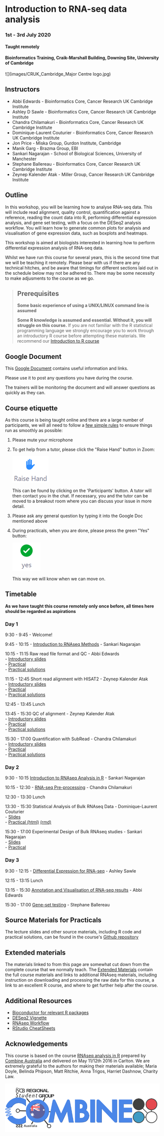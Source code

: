 # Introduction to RNA-seq data analysis 
### 1st - 3rd July 2020
#### Taught remotely
#### Bioinformatics Training, Craik-Marshall Building, Downing Site, University of Cambridge

![](images/CRUK_Cambridge_Major Centre logo.jpg)

## Instructors

* Abbi Edwards - Bioinformatics Core, Cancer Research UK Cambridge Institute
* Ashley D Sawle - Bioinformatics Core, Cancer Research UK Cambridge Institute
* Chandra Chilamakuri - Bioinformatics Core, Cancer Research UK Cambridge Institute
* Dominique-Laurent Couturier - Bioinformatics Core, Cancer Research UK Cambridge Institute 
* Jon Price - Miska Group, Gurdon Institute, Cambridge
* Manik Garg - Brazma Group, EBI
* Sankari Nagarajan - School of Biological Sciences, University of Manchester
* Stephane Ballereau - Bioinformatics Core, Cancer Research UK Cambridge Institute
* Zeynep Kalender Atak - Miller Group, Cancer Research UK Cambridge Institute

## Outline

In this workshop, you will be learning how to analyse RNA-seq data. This will
include read alignment, quality control, quantification against a reference,
reading the count data into R, performing differential expression analysis, and
gene set testing, with a focus on the DESeq2 analysis workflow. You will learn
how to generate common plots for analysis and visualisation of gene expression
data, such as boxplots and heatmaps. 

This workshop is aimed at biologists interested in learning how to perform
differential expression analysis of RNA-seq data. 

Whilst we have run this course for several years, this is the second time that
we will be teaching it remotely. Please bear with us if there are any
technical hitches, and be aware that timings for different sections laid out
in the schedule below may not be adhered to. There may be some necessity to
make adjusments to the course as we go.

> ## Prerequisites
>
> __**Some basic experience of using a UNIX/LINUX command line is assumed**__
> 
> __**Some R knowledge is assumed and essential. Without it, you
> will struggle on this course.**__ 
> If you are not familiar with the R statistical programming language we
> strongly encourage you to work through an introductory R course before
> attempting these materials.
> We recommend our [Introduction to R course](https://bioinformatics-core-shared-training.github.io/r-intro/)

## Google Document

This [Google Document](https://docs.google.com/document/d/1cTE-UNsmOzm_DD1gcnVwMS0HaFx15okN5FFxP4gPL_4/edit?usp=sharing) contains useful information and links.

Please use it to post any questions you have during the course.

The trainers will be monitoring the document and will answer questions as quickly
as they can.

## Course etiquette

As this course is being taught online and there are a large number of participants,
we will all need to follow a [few simple rules](https://docs.google.com/presentation/d/e/2PACX-1vQv9nTlsdRC9iZJU138tLL1jrwNoryp8P-FnXxb_ugOOWjbav4QHTLYLLZj2KK4kTO0_3x3VlzSdrUu/pub?start=false&loop=false&delayms=3000) to ensure things run as smoothly as possible:

1. Please mute your microphone

2. To get help from a tutor, please click the "Raise Hand" button in Zoom:

    ![](images/raise_hand.png)
   
   This can be found by clicking on the 'Participants' button. A tutor will
   then contact you in the chat. If necessary, you and the tutor can be moved
   to a breakout room where you can discuss your issue in more detail.

3. Please ask any general question by typing it into the Google Doc mentioned above

4. During practicals, when you are done, please press the green "Yes" button: 
    
    ![](images/yes_button.png)

   This way we will know when we can move on.

## Timetable

**As we have taught this course remotely only once before, all times here should be
regarded as aspirations**

### Day 1

9:30 - 9:45 - Welcome! <!-- Abbi Edwards -->

9:45 - 10:15 - [Introduction to RNAseq
Methods](html/A_Introduction_to_RNAseq_Methods.html) - Sankari Nagarajan

10:15 - 11:15 Raw read file format and QC - Abbi Edwards  
    - [Introductory slides](html/B_FastQC.html)  
    - [Practical](html/B_FastQC_practical.html)  
    - [Practical solutions](html/B_FastQC_practical.Solutions.html)

11:15 - 12:45 Short read alignment with HISAT2 - Zeynep Kalender Atak  
    - [Introductory slides](html/C_Alignment_with_HISAT2.html)  
    - [Practical](html/C_Alignment_with_HISAT2_practical.html)  
    - [Practical solutions](html/C_Alignment_with_HISAT2.Solutions.html)

12:45 - 13:45 Lunch

13:45 - 15:30 QC of alignment - Zeynep Kalender Atak  
    - [Introductory slides](html/D_QC_of_aligned_reads.html)  
    - [Practical](html/D_QC_of_aligned_reads_practical.html)  
    - [Practical solutions](html/D_QC_of_aligned_reads.Solutions.html)

15:30 - 17:00 Quantification with SubRead - Chandra Chilamakuri  
    - [Introductory slides](html/E_Read_Counts_with_Subread.html)  
    - [Practical](html/E_Read_Counts_with_Subread.practical.html)  
    - [Practical solutions](html/E_Read_Counts_with_Subread.Solutions.html)

<!-- Goodbye: Abbi -->

### Day 2

<!-- Welcome: Abbi -->

9:30 - 10:15  [Introduction to RNAseq Analysis in R](html/01_Introduction_to_RNAseq_Analysis_in_R.html) - Sankari Nagarajan 

10:15 - 12:30 - [RNA-seq Pre-processing](html/02_Preprocessing_Data.html) - 
Chandra Chilamakuri  

12:30 - 13:30 Lunch

13:30 - 15:30 Statistical Analysis of Bulk RNAseq Data - Dominique-Laurent  
Couturier     
    - [Slides](html/StatsRNAseq_Couturier_02-07-2020.pdf)   
    - [Practical (html)](html/StatsRNAseq_Couturier_20-05-2020.html) [(rmd)](html/StatsRNAseq_Couturier_20-05-2020.Rmd)  

15:30 - 17:00 Experimental Design of Bulk RNAseq studies - Sankari Nagarajan  
    - [Slides](html/ExperimentalDesignCourse_Nagarajan_20-05-2020.pdf)  
    - [Practical](html/RNAseq_ExperimentalDesignPractical.pdf)    

<!-- Goodbye: Abbi -->

### Day 3

<!-- Welcome: Stephane/Ashley?  -->

9:30 - 12:15 - [Differential Expression for
RNA-seq](html/04_DE_analysis_with_DESeq2.html) - Ashley Sawle   

12:15 - 13:15 Lunch

13:15 - 15:30 [Annotation and Visualisation of RNA-seq
results](html/05_Annotation_and_Visualisation.html) - Abbi Edwards  

15:30 - 17:00 [Gene-set testing](html/06_Gene_set_testing.html) - Stephane Ballereau   

<!-- Goodbye: Stephane -->

## Source Materials for Practicals

The lecture slides and other source materials, including R code and 
practical solutions, can be found in the course's [Github 
repository](https://github.com/bioinformatics-core-shared-training/RNAseq_July_2020_remote)

## Extended materials

The materials linked to from this page are somewhat cut down from the complete
course that we normally teach. The [Extended Materials](Extended_index.md)
contain the full course materials and links to additional RNAseq materials,
including instruction on downloading and processing the raw data for this
course, a link to an excellent R course, and where to get further help after
the course.

## Additional Resources

* [Bioconductor for relevant R packages](https://bioconductor.org/)
* [DESeq2 Vignette](https://bioconductor.org/packages/release/bioc/vignettes/DESeq2/inst/doc/DESeq2.html)  
* [RNAseq Workflow](http://master.bioconductor.org/packages/release/workflows/vignettes/rnaseqGene/inst/doc/rnaseqGene.html)  
* [RStudio CheatSheets](https://rstudio.com/resources/cheatsheets/)

## Acknowledgements

This course is based on the course [RNAseq analysis in
R](http://combine-australia.github.io/2016-05-11-RNAseq/) prepared by [Combine
Australia](https://combine.org.au/) and delivered on May 11/12th 2016 in
Carlton. We are extremely grateful to the authors for making their materials
available; Maria Doyle, Belinda Phipson, Matt Ritchie, Anna Trigos, Harriet
Dashnow, Charity Law.

![](images/combine_banner_small.png)
